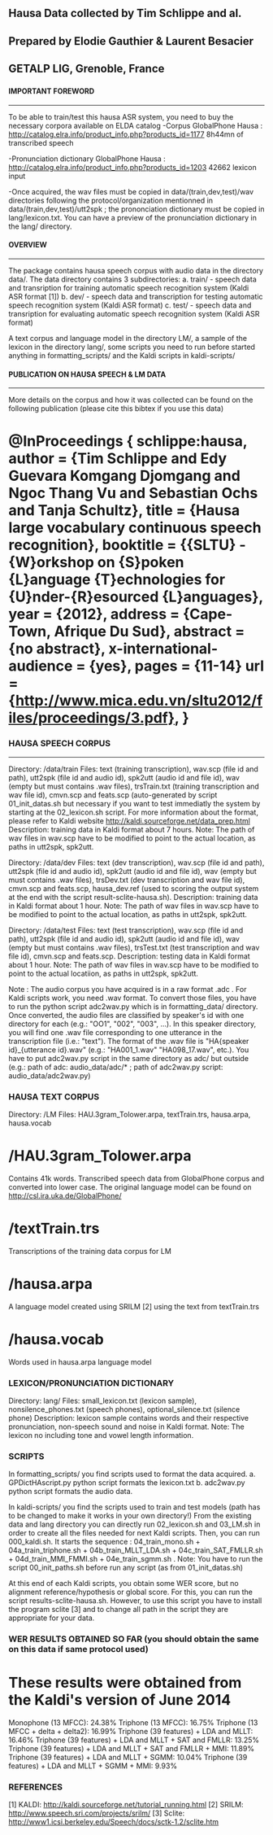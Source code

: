 ### 
## Hausa Data collected by Tim Schlippe and al.
## Prepared by Elodie Gauthier & Laurent Besacier
## GETALP LIG, Grenoble, France
###

#### IMPORTANT FOREWORD
------------------------------------------------------------------------------------
To be able to train/test this hausa ASR system, you need to buy the necessary corpora available on ELDA catalog
-Corpus GlobalPhone Hausa :  http://catalog.elra.info/product_info.php?products_id=1177 
8h44mn of transcribed speech

-Pronunciation dictionary GlobalPhone Hausa :  http://catalog.elra.info/product_info.php?products_id=1203 
42662 lexicon input

-Once acquired, the wav files must be copied in data/(train,dev,test)/wav directories following the protocol/organization mentionned in data/(train,dev,test)/utt2spk ; the prononciation dictionary must be copied in lang/lexicon.txt. You can have a preview of the pronunciation dictionary in the lang/ directory.

#### OVERVIEW
------------------------------------------------------------------------------------
The package contains hausa speech corpus with audio data in the directory data/. The data directory contains 3 subdirectories:
a. train/ - speech data and transription for training automatic speech recognition system (Kaldi ASR format [1])
b. dev/ - speech data and transcription for testing automatic speech recognition system (Kaldi ASR format) 
c. test/ - speech data and transription for evaluating automatic speech recognition system (Kaldi ASR format)

A text corpus and language model in the directory LM/, a sample of the lexicon in the directory lang/, some scripts you need to run before started anything in formatting_scripts/ and the Kaldi scripts in kaldi-scripts/ 
 
#### PUBLICATION ON HAUSA SPEECH & LM DATA
------------------------------------------------------------------------------------
More details on the corpus and how it was collected can be found on the following publication (please cite this bibtex if you use this data)

 @InProceedings { schlippe:hausa,
  author = {Tim Schlippe and Edy Guevara Komgang Djomgang and Ngoc Thang Vu and Sebastian Ochs and Tanja Schultz},
  title = {Hausa large vocabulary continuous speech recognition},
  booktitle = {{SLTU} - {W}orkshop on {S}poken {L}anguage {T}echnologies for {U}nder-{R}esourced {L}anguages},
  year = {2012},
  address = {Cape-Town, Afrique Du Sud},
  abstract = {no abstract},
  x-international-audience = {yes},
  pages = {11-14}
  url = {http://www.mica.edu.vn/sltu2012/files/proceedings/3.pdf},
}
====================================================================================================================

### HAUSA SPEECH CORPUS
------------------------------------------------------------------------------------
Directory: /data/train
Files: text (training transcription), wav.scp (file id and path), utt2spk (file id and audio id), spk2utt (audio id and file id), wav (empty but must contains .wav files), trsTrain.txt (training transcription and wav file id), cmvn.scp and feats.scp (auto-generated by script 01_init_datas.sh but necessary if you want to test immediatly the system by starting at the 02_lexicon.sh script. 
For more information about the format, please refer to Kaldi website http://kaldi.sourceforge.net/data_prep.html
Description: training data in Kaldi format about 7 hours. 
Note: The path of wav files in wav.scp have to be modified to point to the actual location, as paths in utt2spk, spk2utt.

Directory: /data/dev
Files: text (dev transcription), wav.scp (file id and path), utt2spk (file id and audio id), spk2utt (audio id and file id), wav (empty but must contains .wav files), trsDev.txt (dev transcription and wav file id), cmvn.scp and feats.scp, hausa_dev.ref (used to scoring the output system at the end with the script result-sclite-hausa.sh).
Description: training data in Kaldi format about 1 hour. 
Note: The path of wav files in wav.scp have to be modified to point to the actual location, as paths in utt2spk, spk2utt.

Directory: /data/test
Files: text (test transcription), wav.scp (file id and path), utt2spk (file id and audio id), spk2utt (audio id and file id), wav (empty but must contains .wav files), trsTest.txt (test transcription and wav file id), cmvn.scp and feats.scp.
Description: testing data in Kaldi format about 1 hour.
Note: The path of wav files in wav.scp have to be modified to point to the actual locatiion, as paths in utt2spk, spk2utt. 

Note : The audio corpus you have acquired is in a raw format .adc . For Kaldi scripts work, you need .wav format. To convert those files, you have to run the python script adc2wav.py which is in formatting_data/ directory. Once converted, the  audio files are classified by speaker's id with one directory for each (e.g.: "OO1", "002", "003", ...). In this speaker directory, you will find one .wav file corresponding to one utterance in the transcription file (i.e.: "text"). The format of the .wav file is "HA{speaker id}_{utterance id}.wav" (e.g.: "HA001_1.wav" "HA098_17.wav", etc.). You have to put adc2wav.py script in the same directory as adc/ but outside (e.g.: path of adc: audio_data/adc/*   ;   path of adc2wav.py script: audio_data/adc2wav.py) 


### HAUSA TEXT CORPUS
Directory: /LM
Files: HAU.3gram_Tolower.arpa, textTrain.trs, hausa.arpa, hausa.vocab

# /HAU.3gram_Tolower.arpa
Contains 41k words. Transcribed speech data from GlobalPhone corpus and converted into lower case. The original language model can be found on http://csl.ira.uka.de/GlobalPhone/

# /textTrain.trs
Transcriptions of the training data corpus for LM

# /hausa.arpa
A language model created using SRILM [2] using the text from textTrain.trs 

# /hausa.vocab
Words used in hausa.arpa language model 


### LEXICON/PRONUNCIATION DICTIONARY
Directory: lang/
Files: small_lexicon.txt (lexicon sample), nonsilence_phones.txt (speech phones), optional_silence.txt (silence phone)
Description: lexicon sample contains words and their respective pronunciation, non-speech sound and noise in Kaldi format. 
Note: The lexicon no including tone and vowel length information.


### SCRIPTS
In formatting_scripts/ you find scripts used to format the data acquired.
a. GPDictHAscript.py python script formats the lexicon.txt 
b. adc2wav.py python script formats the audio data. 

In kaldi-scripts/ you find the scripts used to train and test models
(path has to be changed to make it works in your own directory!)
From the existing data and lang directory you can directly run 02_lexicon.sh and 03_LM.sh in order to create all the files needed for next Kaldi scripts. Then, you can run 000_kaldi.sh. It starts the sequence : 04_train_mono.sh + 04a_train_triphone.sh + 04b_train_MLLT_LDA.sh + 04c_train_SAT_FMLLR.sh + 04d_train_MMI_FMMI.sh + 04e_train_sgmm.sh . 
Note: You have to run the script 00_init_paths.sh before run any script (as from 01_init_datas.sh)

At this end of each Kaldi scripts, you obtain some WER score, but no alignment reference/hypothesis or global score. For this, you can run the script results-sclite-hausa.sh. However, to use this script you have to install the program sclite [3] and to change all path in the script they are appropriate for your data.

 
### WER RESULTS OBTAINED SO FAR (you should obtain the same on this data if same protocol used)
# These results were obtained from the Kaldi's version of June 2014
Monophone (13 MFCC): 24.38% 
Triphone (13 MFCC): 16.75%
Triphone (13 MFCC + delta + delta2): 16.99%
Triphone (39 features) + LDA and MLLT: 16.46% 
Triphone (39 features) + LDA and MLLT + SAT and FMLLR: 13.25%
Triphone (39 features) + LDA and MLLT + SAT and FMLLR + MMI: 11.89%
Triphone (39 features) + LDA and MLLT + SGMM: 10.04%
Triphone (39 features) + LDA and MLLT + SGMM + MMI: 9.93%


### REFERENCES
[1] KALDI: http://kaldi.sourceforge.net/tutorial_running.html
[2] SRILM: http://www.speech.sri.com/projects/srilm/
[3] Sclite: http://www1.icsi.berkeley.edu/Speech/docs/sctk-1.2/sclite.htm
